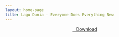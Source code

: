 ```yaml
---
layout: home-page
title: Lagu Dunia - Everyone Does Everything New
---
```


<center>
<a href="https://drive.google.com/uc?authuser=0&id=14AVBfb9CaU4Laoqp0xfAJDhmvEb07o4f&export=download" ><i class="fa fa-caret-down" aria-hidden="true"></i>&nbsp; &nbsp;Download</a>
</center>
